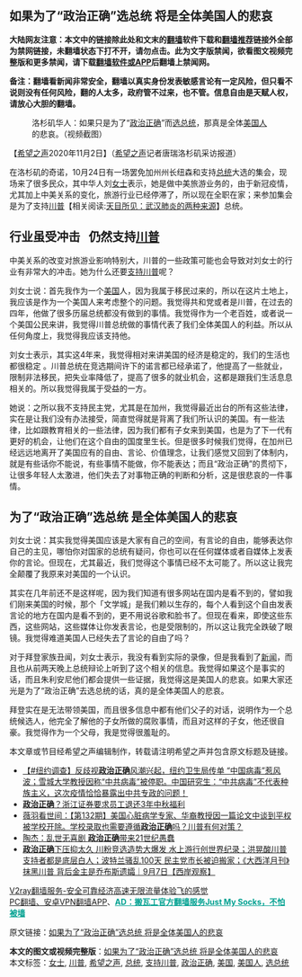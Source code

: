  <h2>如果为了“政治正确”选总统 将是全体美国人的悲哀</h2> <p class="notice"><b>大陆网友注意：本文中的链接除此处和文末的<a href="https://github.com/bannedbook/fanqiang" >翻墙</a>软件下载和<a href="https://github.com/killgcd/justmysocks/blob/master/README.md">翻墙推荐</a>链接外全部为禁网链接，未翻墙状态下打不开，请勿点击。此为文字版禁闻，欲看图文视频完整版和更多禁闻，请下载<a href="https://github.com/bannedbook/fanqiang">翻墙软件或APP</a>后翻墙上禁闻网。</p><p>备注：翻墙看新闻非常安全，翻墙以真实身份发表敏感言论有一定风险，但只看不说则没有任何风险，翻的人太多，政府管不过来，也不管。信息自由是天赋人权，请放心大胆的翻墙。</b></p>  <div class="entry"> <figure><figcaption>洛杉矶华人：如果只是为了“<a href="https://www.bannedbook.org/bnews/tag/%e6%94%bf%e6%b2%bb%e6%ad%a3%e7%a1%ae/" class="st_tag internal_tag" rel="tag" title="标签 政治正确 下的日志">政治正确</a>”而<a href="https://www.bannedbook.org/bnews/tag/%E9%80%89%E6%80%BB%E7%BB%9F/" class="st_tag internal_tag" rel="tag" title="标签 选总统 下的日志">选总统</a>，那真是全体<a href="https://www.bannedbook.org/bnews/tag/%E7%BE%8E%E5%9B%BD%E4%BA%BA/" class="st_tag internal_tag" rel="tag" title="标签 美国人 下的日志">美国人</a>的悲哀。（视频截图）</figcaption></figure> <p>【<span class='wp_keywordlink_affiliate'><a href="https://www.soundofhope.org" title="希望之声" target="_blank">希望之声</a></span>2020年11月2日】（<a href="https://www.bannedbook.org/bnews/tag/%e5%b8%8c%e6%9c%9b%e4%b9%8b%e5%a3%b0/" class="st_tag internal_tag" rel="tag" title="标签 希望之声 下的日志">希望之声</a>记者唐瑞洛杉矶采访报道）</p> <p>在洛杉矶的奇诺，10月24日有一场罢免加州州长纽森和支持<a href="https://www.bannedbook.org/bnews/tag/%e6%80%bb%e7%bb%9f/" class="st_tag internal_tag" rel="tag" title="标签 总统 下的日志">总统</a>大选的集会，现场来了很多民众，其中华人刘<a href="https://www.bannedbook.org/bnews/tag/%e5%a5%b3%e5%a3%ab/" class="st_tag internal_tag" rel="tag" title="标签 女士 下的日志">女士</a>表示，她是做中美旅游业务的，由于新冠疫情，尤其加上中美关系的变化，旅游行业已经停滞了，所以现在全职在家；来参加集会是为了支持<span class='wp_keywordlink'><a href="https://www.bannedbook.org/bnews/comments/20200816/1381118.html" title="天目所见：川普将再赢总统大选 共和党掌参众两院" target="_blank">川普</a></span>【相关阅读:<a href='https://www.bannedbook.org/bnews/comments/20200816/1381123.html' target='_blank'>天目所见：武汉肺炎的两种来源</a>】总统。</p> <p></p>  <h2>行业虽受冲击   仍然支持<a href="https://www.bannedbook.org/bnews/tag/%e5%b7%9d%e6%99%ae/" class="st_tag internal_tag" rel="tag" title="标签 川普 下的日志">川普</a></h2> <p>中美关系的改变对旅游业影响特别大，川普的一些政策可能也会导致对刘女士的行业有非常大的冲击。她为什么还要<a href="https://www.bannedbook.org/bnews/tag/%E6%94%AF%E6%8C%81%E5%B7%9D%E6%99%AE/" class="st_tag internal_tag" rel="tag" title="标签 支持川普 下的日志">支持川普</a>呢？</p> <p>刘女士说：首先我作为一个<a href="https://www.bannedbook.org/bnews/tag/%e7%be%8e%e5%9b%bd/" class="st_tag internal_tag" rel="tag" title="标签 美国 下的日志">美国</a>人，因为我属于移民过来的，所以在这片土地上，我应该是作为一个美国人来考虑整个的问题。我觉得共和党或者是川普，在过去的四年，他做了很多历届总统都没有做到的事情。我觉得作为一个老百姓，或者说一个美国公民来讲，我觉得川普总统做的事情代表了我们全体美国人的利益。所以从任何角度上，我觉得我应该支持他。</p> <p>刘女士表示，其实这4年来，我觉得相对来讲美国的经济是稳定的，我们的生活也都很稳定 。川普总统在竞选期间许下的诺言都已经承诺了，他提高了一些就业，限制非法移民，把失业率降低了，提高了很多的就业机会，这都是跟我们生活息息相关的。所以我觉得我属于受益的一方。</p>  <p>她说：之所以我不支持民主党，尤其是在加州，我觉得最近出台的所有这些法律，实在是让我们没有办法接受，简直觉得就是背离了我们所认识的美国。有一些法律，比如跟教育相关的一些法律，因为我们都有子女来到美国，也是为了下一代有更好的机会，让他们在这个自由的国度里生长。但是很多时候我们觉得，在加州已经远远地离开了美国应有的自由、言论、价值理念，让我们感觉又回到了体制内，就是有些话你不能说，有些事情不能做，你不能表达；而且“政治正确”的贯彻下，让很多年轻人太激进，他们失去了对事物正确的判断和分析，这是很悲哀的一件事情。</p> <h2>为了“政治正确”选总统 是全体美国人的悲哀</h2> <p>刘女士说：其实我觉得美国应该是大家有自己的空间，有言论的自由，能够表达你自己的主见，哪怕你对国家的总统有疑问，你也可以在任何媒体或者自媒体上发表你的言论。但现在，尤其最近，我们觉得这个事情已经不太可能了。所以这让我完全颠覆了我原来对美国的一个认识。</p> <p>其实在几年前还不是这样呢，因为我们知道有很多网站在国内是看不到的，譬如我们刚来美国的时候，那个「文学城」是我们赖以生存的，每个人看到这个自由发表言论的地方在国内是看不到的，更不用说谷歌和脸书了。但现在看来，即使这些东西，这些网站，这些媒体让你发表言论，也是受限制的，所以这让我完全跌破了眼镜。我觉得难道美国人已经失去了言论的自由了吗？</p>  <p>对于拜登家族丑闻，刘女士表示，我没有看到实际的录像，但是我看到了<span class='wp_keywordlink_affiliate'><a href="https://www.bannedbook.org/" title="新闻">新闻</a></span>，而且也从前两天晚上总统辩论上听到了这个相关的信息。我觉得如果这个是事实的话，而且朱利安尼他们都会提供一些证据，我觉得这是美国人的悲哀。如果大家还光是为了“政治正确”去选总统的话，真的是全体美国人的悲哀。</p> <p>拜登实在是无法带领美国，而且很多信息中都有他们父子的对话，说明作为一个总统候选人，他完全了解他的子女所做的腐败事情，而且对这样的子女，他还很自豪。我觉得作为一个父母，我是觉得很羞耻的。</p> <p>本文章或节目经希望之声编辑制作，转载请注明希望之声并包含原文标题及链接。</p>  <ul class='op-related-articles' title='相关阅读'> <li><a href='https://www.bannedbook.org/bnews/bannedvideo/20201011/1411960.html' target='_blank'>【#纽约调查】反歧视<b>政治正确</b>风潮兴起，纽约卫生局传单 “中国病毒”惹风波；雪城大学教授因称“中共病毒”被停职。中国研究生：“中共病毒”不代表种族主义，这次疫情恰恰暴露出中共专政的问题！</a></li> <li><a href='https://www.bannedbook.org/bnews/comments/20201003/1407235.html' target='_blank'><b>政治正确</b>？浙江证券要求员工退还3年中秋福利</a></li> <li><a href='https://www.bannedbook.org/bnews/cbnews/20200912/1394970.html' target='_blank'>薇羽看世间：【第132期】美国心脏病学专家、华裔教授因一篇论文中谈到平权被学校开除。学校录取也需要遵循<b>政治正确</b>吗？川普有何对策？</a></li> <li><a href='https://www.bannedbook.org/bnews/comments/20200909/1393321.html' target='_blank'>陶杰：乱世无喜剧 <b>政治正确</b>带来21世纪愚蠢</a></li> <li><a href='https://www.bannedbook.org/bnews/bannedvideo/20200908/1392838.html' target='_blank'><b>政治正确</b>下压抑太久 川粉竞选造势大爆发 水上游行创世界纪录；洪晃酸川普支持者都是底层白人；波特兰骚乱100天 民主党市长被迫搬家；《大西洋月刊》抹黑川普 背后金主是乔布斯遗孀｜9月7日【西岸观察】</a></li> </ul> <p class="texttj"> <a href="https://www.bannedbook.org/forum23/topic22702.html" target="_blank">V2ray翻墙服务-安全可靠经济高速无限流量体验飞的感觉</a><br/> <a href="https://github.com/bannedbook/fanqiang/wiki/%E7%A6%81%E9%97%BB%E7%BD%91%E5%AE%89%E5%8D%93%E7%BF%BB%E5%A2%99%E6%96%B0%E9%97%BBAPP" target="_blank">PC翻墙、安卓VPN翻墙APP</a>、<span onclick="window.open('https://github.com/killgcd/justmysocks/blob/master/README.md')" style="font-weight:bold;color:#00A191;cursor:pointer;text-decoration:underline;outline:none">AD：搬瓦工官方翻墙服务Just My Socks，不怕被墙</span></p><p>原文链接：<a class="src_link"  href="https://www.soundofhope.org/post/438664" target="_blank">如果为了“政治正确”选总统 将是全体美国人的悲哀</a></p><a name='sharetosocial'></a>       <div><b>本文的图文或视频完整版</b>：<a href='https://www.bannedbook.org/bnews/comments/20201103/1424705.html'>如果为了“政治正确”选总统 将是全体美国人的悲哀</a></div>  </div><!--END ENTRY--> <div class="postfooter"> <div>本文标签：<a href="https://www.bannedbook.org/bnews/tag/%e5%a5%b3%e5%a3%ab/" rel="tag">女士</a>, <a href="https://www.bannedbook.org/bnews/tag/%e5%b7%9d%e6%99%ae/" rel="tag">川普</a>, <a href="https://www.bannedbook.org/bnews/tag/%e5%b8%8c%e6%9c%9b%e4%b9%8b%e5%a3%b0/" rel="tag">希望之声</a>, <a href="https://www.bannedbook.org/bnews/tag/%e6%80%bb%e7%bb%9f/" rel="tag">总统</a>, <a href="https://www.bannedbook.org/bnews/tag/%E6%94%AF%E6%8C%81%E5%B7%9D%E6%99%AE/" rel="tag">支持川普</a>, <a href="https://www.bannedbook.org/bnews/tag/%e6%94%bf%e6%b2%bb%e6%ad%a3%e7%a1%ae/" rel="tag">政治正确</a>, <a href="https://www.bannedbook.org/bnews/tag/%e7%be%8e%e5%9b%bd/" rel="tag">美国</a>, <a href="https://www.bannedbook.org/bnews/tag/%E7%BE%8E%E5%9B%BD%E4%BA%BA/" rel="tag">美国人</a>, <a href="https://www.bannedbook.org/bnews/tag/%E9%80%89%E6%80%BB%E7%BB%9F/" rel="tag">选总统</a></div>  </div><!--END POSTFOOTER--> 